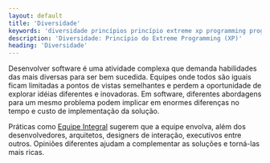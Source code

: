 ```yaml
---
layout: default
title: 'Diversidade'
keywords: 'diversidade princípios princípio extreme xp programming programação extrema'
description: 'Diversidade: Princípio do Extreme Programming (XP)'
heading: 'Diversidade'
---
```

Desenvolver software é uma atividade complexa que demanda habilidades das mais diversas para ser bem sucedida. Equipes onde todos são iguais ficam limitadas a pontos de vistas semelhantes e perdem a oportunidade de explorar idéias diferentes e inovadoras. Em software, diferentes abordagens para um mesmo problema podem implicar em enormes diferenças no tempo e custo de implementação da solução.

Práticas como [Equipe Integral][ei] sugerem que a equipe envolva, além dos desenvolvedores, arquitetos, designers de interação, executivos entre outros. Opiniões diferentes ajudam a complementar as soluções e torná-las mais ricas.

[ei]:		/xp/praticas/equipe_integral